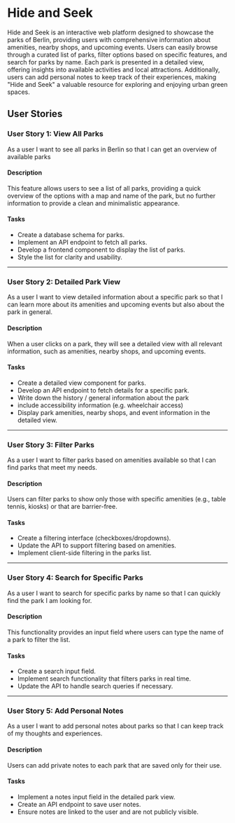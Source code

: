 # Hide and Seek

Hide and Seek is an interactive web platform designed to showcase the parks of Berlin, providing users with comprehensive information about amenities, nearby shops, and upcoming events. Users can easily browse through a curated list of parks, filter options based on specific features, and search for parks by name. Each park is presented in a detailed view, offering insights into available activities and local attractions. Additionally, users can add personal notes to keep track of their experiences, making "Hide and Seek" a valuable resource for exploring and enjoying urban green spaces.

## User Stories

### User Story 1: View All Parks

As a user
I want to see all parks in Berlin
so that I can get an overview of available parks

#### Description

This feature allows users to see a list of all parks, providing a quick overview of the options with a map and name of the park, but no further information to provide a clean and minimalistic appearance.

#### Tasks

- Create a database schema for parks.
- Implement an API endpoint to fetch all parks.
- Develop a frontend component to display the list of parks.
- Style the list for clarity and usability.

---

### User Story 2: Detailed Park View

As a user
I want to view detailed information about a specific park
so that I can learn more about its amenities and upcoming events but also about the park in general.

#### Description

When a user clicks on a park, they will see a detailed view with all relevant information, such as amenities, nearby shops, and upcoming events.

#### Tasks

- Create a detailed view component for parks.
- Develop an API endpoint to fetch details for a specific park.
- Write down the history / general information about the park
- include accessibility information (e.g. wheelchair access)
- Display park amenities, nearby shops, and event information in the detailed view.

---

### User Story 3: Filter Parks

As a user
I want to filter parks based on amenities available
so that I can find parks that meet my needs.

#### Description

Users can filter parks to show only those with specific amenities (e.g., table tennis, kiosks) or that are barrier-free.

#### Tasks

- Create a filtering interface (checkboxes/dropdowns).
- Update the API to support filtering based on amenities.
- Implement client-side filtering in the parks list.

---

### User Story 4: Search for Specific Parks

As a user
I want to search for specific parks by name
so that I can quickly find the park I am looking for.

#### Description

This functionality provides an input field where users can type the name of a park to filter the list.

#### Tasks

- Create a search input field.
- Implement search functionality that filters parks in real time.
- Update the API to handle search queries if necessary.

---

### User Story 5: Add Personal Notes

As a user
I want to add personal notes about parks
so that I can keep track of my thoughts and experiences.

#### Description

Users can add private notes to each park that are saved only for their use.

#### Tasks

- Implement a notes input field in the detailed park view.
- Create an API endpoint to save user notes.
- Ensure notes are linked to the user and are not publicly visible.

